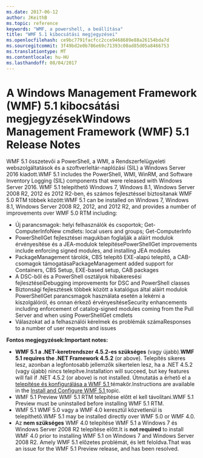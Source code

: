 ```yaml
---
ms.date: 2017-06-12
author: JKeithB
ms.topic: reference
keywords: "WMF, a powershell, a beállítása"
title: "WMF 5.1 kibocsátási megjegyzései"
ms.openlocfilehash: ce9bc7791facfcc2cce9468689e88a26154bda7d
ms.sourcegitcommit: 3f49bd2e0b786e69c71393c00ad85d05a8466753
ms.translationtype: MT
ms.contentlocale: hu-HU
ms.lasthandoff: 08/04/2017
---
```

# <a name="windows-management-framework-wmf-51-release-notes"></a><span data-ttu-id="129cd-103">A Windows Management Framework (WMF) 5.1 kibocsátási megjegyzések</span><span class="sxs-lookup"><span data-stu-id="129cd-103">Windows Management Framework (WMF) 5.1 Release Notes</span></span> #

<span data-ttu-id="129cd-104">WMF 5.1 összetevői a PowerShell, a WMI, a Rendszerfelügyeleti webszolgáltatások és a szoftverleltár-naplózási (SIL) a Windows Server 2016 kiadott.</span><span class="sxs-lookup"><span data-stu-id="129cd-104">WMF 5.1 includes the PowerShell, WMI, WinRM, and Software Inventory Logging (SIL) components that were released with Windows Server 2016.</span></span>
<span data-ttu-id="129cd-105">WMF 5.1 telepíthető Windows 7, Windows 8.1, Windows Server 2008 R2, 2012 és 2012 R2-ben, és számos fejlesztéssel biztosítanak WMF 5.0 RTM többek között:</span><span class="sxs-lookup"><span data-stu-id="129cd-105">WMF 5.1 can be installed on Windows 7, Windows 8.1, Windows Server 2008 R2, 2012, and 2012 R2, and provides a number of improvements over WMF 5.0 RTM including:</span></span>

- <span data-ttu-id="129cd-106">Új parancsmagok: helyi felhasználók és csoportok; Get-ComputerInfo</span><span class="sxs-lookup"><span data-stu-id="129cd-106">New cmdlets: local users and groups; Get-ComputerInfo</span></span>
- <span data-ttu-id="129cd-107">PowerShellGet fejlesztései magukban foglalják a aláírt modulok érvényesítése és a JEA-modulok telepítése</span><span class="sxs-lookup"><span data-stu-id="129cd-107">PowerShellGet improvements include enforcing signed modules, and installing JEA modules</span></span>
- <span data-ttu-id="129cd-108">PackageManagement tárolók, CBS telepítő EXE-alapú telepítő, a CAB-csomagok támogatása</span><span class="sxs-lookup"><span data-stu-id="129cd-108">PackageManagement added support for Containers, CBS Setup, EXE-based setup, CAB packages</span></span>
- <span data-ttu-id="129cd-109">A DSC-ből és a PowerShell osztályok hibakeresési fejlesztései</span><span class="sxs-lookup"><span data-stu-id="129cd-109">Debugging improvements for DSC and PowerShell classes</span></span>
- <span data-ttu-id="129cd-110">Biztonsági fejlesztések többek között a katalógus által aláírt modulok PowerShellGet parancsmagok használata esetén a lekérni a kiszolgálóról, és onnan érkező érvényesítése</span><span class="sxs-lookup"><span data-stu-id="129cd-110">Security enhancements including enforcement of catalog-signed modules coming from the Pull Server and when using PowerShellGet cmdlets</span></span>
- <span data-ttu-id="129cd-111">Válaszokat ad a felhasználói kérelmek és problémák száma</span><span class="sxs-lookup"><span data-stu-id="129cd-111">Responses to a number of user requests and issues</span></span>

<span data-ttu-id="129cd-112">**Fontos megjegyzések:**</span><span class="sxs-lookup"><span data-stu-id="129cd-112">**Important notes:**</span></span>

- <span data-ttu-id="129cd-113">**WMF 5.1 a .NET-keretrendszer 4.5.2-es szükséges** (vagy újabb).</span><span class="sxs-lookup"><span data-stu-id="129cd-113">**WMF 5.1 requires the .NET Framework 4.5.2** (or above).</span></span> <span data-ttu-id="129cd-114">Telepítés sikeres lesz, azonban a legfontosabb jellemzők sikertelen lesz, ha a .NET 4.5.2 (vagy újabb) nincs telepítve.</span><span class="sxs-lookup"><span data-stu-id="129cd-114">Installation will succeed, but key features will fail if .NET 4.5.2 (or above) is not installed.</span></span> <span data-ttu-id="129cd-115">Útmutatás a érhető el a [telepítése és konfigurálása a WMF 5.1 ](https://msdn.microsoft.com/en-us/powershell/wmf/5.1/install-configure) témakör.</span><span class="sxs-lookup"><span data-stu-id="129cd-115">Instructions are available in the [Install and Configure WMF 5.1 ](https://msdn.microsoft.com/en-us/powershell/wmf/5.1/install-configure) topic.</span></span>
- <span data-ttu-id="129cd-116">WMF 5.1 Preview WMF 5.1 RTM telepítése előtt el kell távolítani.</span><span class="sxs-lookup"><span data-stu-id="129cd-116">WMF 5.1 Preview must be uninstalled before installing WMF 5.1 RTM.</span></span>
- <span data-ttu-id="129cd-117">WMF 5.1 WMF 5.0 vagy a WMF 4.0 keresztül közvetlenül is telepíthető.</span><span class="sxs-lookup"><span data-stu-id="129cd-117">WMF 5.1 may be installed directly over WMF 5.0 or WMF 4.0.</span></span>
- <span data-ttu-id="129cd-118">Az __nem szükséges__ WMF 4.0 telepítése WMF 5.1 a Windows 7 és Windows Server 2008 R2 telepítése előtt.</span><span class="sxs-lookup"><span data-stu-id="129cd-118">It is __not required__ to install WMF 4.0 prior to installing WMF 5.1 on Windows 7 and Windows Server 2008 R2.</span></span> <span data-ttu-id="129cd-119">Amely WMF 5.1 előzetes problémát, és lett feloldva.</span><span class="sxs-lookup"><span data-stu-id="129cd-119">That was an issue for the WMF 5.1 Preview release, and has been resolved.</span></span>  


